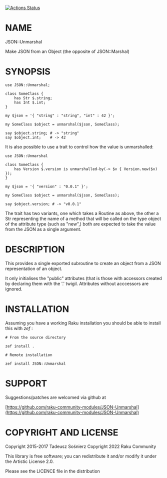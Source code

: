[![Actions Status](https://github.com/raku-community-modules/JSON-Unmarshal/actions/workflows/test.yml/badge.svg)](https://github.com/raku-community-modules/JSON-Unmarshal/actions)

NAME
====

JSON::Unmarshal

Make JSON from an Object (the opposite of JSON::Marshal)

SYNOPSIS
========



    use JSON::Unmarshal;

    class SomeClass {
        has Str $.string;
        has Int $.int;
    }

    my $json = '{ "string" : "string", "int" : 42 }';

    my SomeClass $object = unmarshal($json, SomeClass);

    say $object.string; # -> "string"
    say $object.int;    # -> 42

It is also possible to use a trait to control how the value is unmarshalled:

    use JSON::Unmarshal

    class SomeClass {
        has Version $.version is unmarshalled-by(-> $v { Version.new($v) });
    }

    my $json = '{ "version" : "0.0.1" }';

    my SomeClass $object = unmarshal($json, SomeClass);

    say $object.version; # -> "v0.0.1"

The trait has two variants, one which takes a Routine as above, the other a Str representing the name of a method that will be called on the type object of the attribute type (such as "new",) both are expected to take the value from the JSON as a single argument.

DESCRIPTION
===========



This provides a single exported subroutine to create an object from a JSON representation of an object.

It only initialises the "public" attributes (that is those with accessors created by declaring them with the '.' twigil. Attributes without acccessors are ignored.

INSTALLATION
============



Assuming you have a working Raku installation you should be able to install this with *zef* :

    # From the source directory

    zef install .

    # Remote installation

    zef install JSON::Unmarshal

SUPPORT
=======



Suggestions/patches are welcomed via github at

[https://github.com/raku-community-modules/JSON-Unmarshal](https://github.com/raku-community-modules/JSON-Unmarshal)

COPYRIGHT AND LICENSE
=====================

Copyright 2015-2017 Tadeusz Sośnierz Copyright 2022 Raku Community

This library is free software; you can redistribute it and/or modify it under the Artistic License 2.0.

Please see the LICENCE file in the distribution

